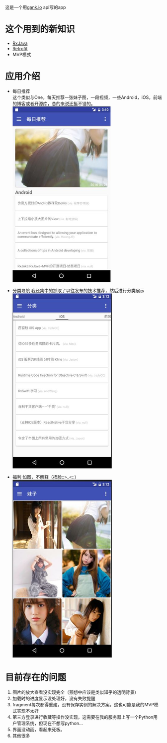 这是一个用[gank.io](http://gank.io) api写的app

# 这个用到的新知识
- [RxJava](http://gank.io/post/560e15be2dca930e00da1083)
- [Retrofit](https://github.com/square/retrofit)
- MVP模式

# 应用介绍
- 每日推荐</br>
这个类似与One，每天推荐一张妹子图，一段视频，一些Android，iOS，前端的博客或者开源库，总的来说还挺不错的。</br>
![](https://github.com/fallblank/Gank.io/blob/master/ScreenShots/1.JPG)

- 分类导航
我还集中的抓取了以往发布的技术推荐，然后进行分类展示</br>
![](https://github.com/fallblank/Gank.io/blob/master/ScreenShots/3.JPG)

- 福利
如图，不解释（捂脸::>_<::）<br>
![](https://github.com/fallblank/Gank.io/blob/master/ScreenShots/4.JPG)

# 目前存在的问题
1. 图片的放大查看没实现完全（预想中应该是类似知乎的透明背景）
2. 加载时的进度显示没处理好，没有失败提醒
3. fragment每次都得重建，没有保存实例的解决方案，这也可能是我的MVP模式实现不太好
4. 第三方登录进行收藏等操作没实现，这需要在我的服务器上写一个Python用户管理系统，但现在不想写python...
5. 界面没动画，看起来死板。
6. 其他很多
